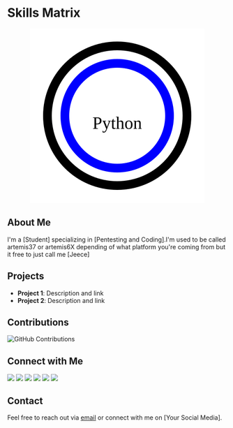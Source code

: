 
# Skills Matrix
<p align="center">
  <img src="skill_matrix.svg">
</p>

## About Me
I'm a [Student] specializing in [Pentesting and Coding].I'm used to be called artemis37 or artemis6X depending of what platform you're coming from but it free to just call me [Jeece]

## Projects
- **Project 1**: Description and link
- **Project 2**: Description and link

## Contributions
![GitHub Contributions]()

## Connect with Me
<a href="https://www.linkedin.com/in/jacob-tapsoba-4550882a1/"><img src="https://img.shields.io/badge/LinkedIn-blue?style=for-the-badge&logo=linkedin"></a>
<img src="https://img.shields.io/badge/hackthebox-green?style=for-the-badge&logo=hackthebox&logoColor=white">
<a href="https://tryhackme.com/api/v2/badges/public-profile?userPublicId=1934526"><img src="https://img.shields.io/badge/tryhackme-red?style=for-the-badge&logo=tryhackme&logoColor=white"></a>
<img src="https://img.shields.io/badge/discord-violet?style=for-the-badge&logo=discord&logoColor=white">
<a href="https://chess-2d.vercel.app/"><img src="https://img.shields.io/badge/portfolio-blue?style=for-the-badge&logo=portfolio&logoColor=white"></a>
<a href="mailto:artemis37hacker1@gmail.com"><img src="https://img.shields.io/badge/email-orange?style=for-the-badge&logo=email&logoColor=white"></a>

## Contact
Feel free to reach out via  [email](artemis37hacker1@gmail.com) or connect with me on [Your Social Media].



